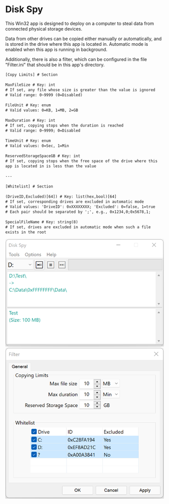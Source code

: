 # Disk Spy

This Win32 app is designed to deploy on a computer to steal data from connected physical storage devices.

Data from other drives can be copied either manually or automatically, and is stored in the drive where this app is located in. Automatic mode is enabled when this app is running in background.

Additionally, there is also a filter, which can be configured in the file "Filter.ini" that should be in this app's directory.

```
[Copy Limits] # Section

MaxFileSize # Key: int
# If set, any file whose size is greater than the value is ignored
# Valid range: 0~9999 (0=Disabled)

FileUnit # Key: enum
# Valid values: 0=KB, 1=MB, 2=GB

MaxDuration # Key: int
# If set, copying stops when the duration is reached
# Valid range: 0~9999; 0=Disabled

TimeUnit # Key: enum
# Valid values: 0=Sec, 1=Min

ReservedStorageSpaceGB # Key: int
# If set, copying stops when the free space of the drive where this app is located in is less than the value

---

[Whitelist] # Section

(DriveID,Excluded)[64]) # Key: list(hex,bool)[64]
# If set, corresponding drives are excluded in automatic mode
# Valid values: 'DriveID': 0xXXXXXXXX; 'Excluded': 0=false, 1=true
# Each pair should be separated by ';', e.g., 0x1234,0;0x5678,1;

SpecialFileName # Key: string(8)
# If set, drives are excluded in automatic mode when such a file exists in the root
```

<img src="Screenshots/Disk-Spy.png" width="500">

<img src="Screenshots/Disk-Spy-Filter.png" width="500">